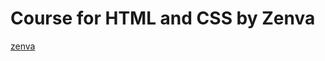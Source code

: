 # Course for HTML and CSS by Zenva

[zenva](https://academy.zenva.com/product/responsive-web-design/)
